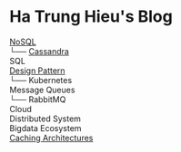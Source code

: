 # Ha Trung Hieu's Blog

  [NoSQL](nosql/) \
  └── [Cassandra](nosql/cassandra) \
  SQL \
  [Design Pattern](design-pattern) \
  └── Kubernetes \
  Message Queues \
  └── RabbitMQ \
  Cloud \
  Distributed System \
  Bigdata Ecosystem \
  [Caching Architectures](caching-architectures/)
